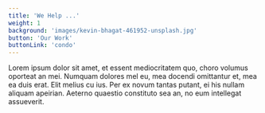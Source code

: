 ```yaml
---
title: 'We Help ...'
weight: 1
background: 'images/kevin-bhagat-461952-unsplash.jpg'
button: 'Our Work'
buttonLink: 'condo'
---
```


Lorem ipsum dolor sit amet, et essent mediocritatem quo, choro volumus oporteat an mei. Numquam dolores mel eu, mea docendi omittantur et, mea ea duis erat. Elit melius cu ius. Per ex novum tantas putant, ei his nullam aliquam apeirian. Aeterno quaestio constituto sea an, no eum intellegat assueverit.
